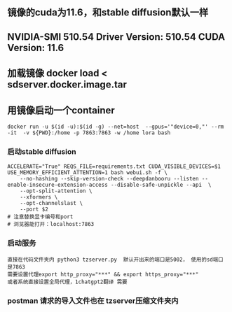 ## 镜像的cuda为11.6，和stable diffusion默认一样
## NVIDIA-SMI 510.54       Driver Version: 510.54       CUDA Version: 11.6

## 加载镜像 docker load < sdserver.docker.image.tar

## 用镜像启动一个container
```
docker run -u $(id -u):$(id -g) --net=host  --gpus='"device=0,"' --rm -it  -v ${PWD}:/home -p 7863:7863 -w /home lora bash
```

### 启动stable diffusion
```
ACCELERATE="True" REQS_FILE=requirements.txt CUDA_VISIBLE_DEVICES=$1 USE_MEMORY_EFFICIENT_ATTENTION=1 bash webui.sh -f \
    --no-hashing --skip-version-check --deepdanbooru --listen --enable-insecure-extension-access --disable-safe-unpickle --api  \
    --opt-split-attention \
    --xformers \
    --opt-channelslast \
    --port $2
# 注意替换显卡编号和port
# 浏览器能打开：localhost:7863
```


### 启动服务

```
直接在代码文件夹内 python3 tzserver.py  默认开出来的端口是5002， 使用的sd端口是7863
需要设置代理export http_proxy="***" && export https_proxy="***"
或者系统直接设置全局代理，1chatgpt2翻译 需要
```


### postman 请求的导入文件也在 tzserver压缩文件夹内


